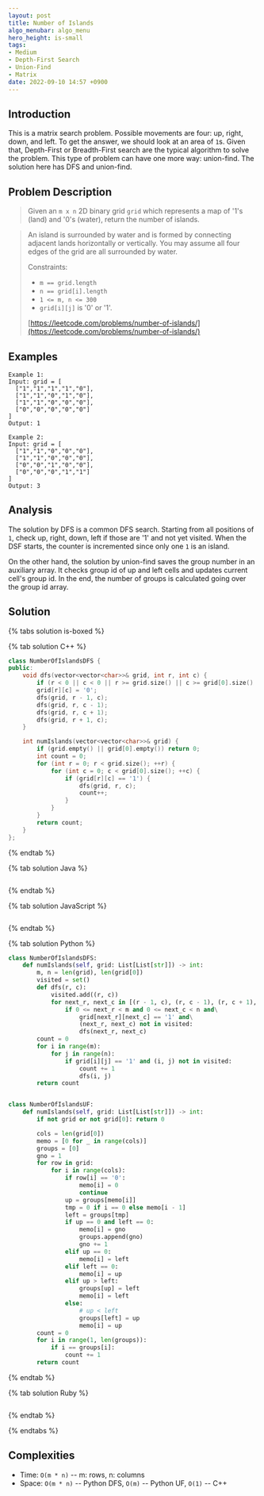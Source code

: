 ```yaml
---
layout: post
title: Number of Islands
algo_menubar: algo_menu
hero_height: is-small
tags:
- Medium
- Depth-First Search
- Union-Find
- Matrix
date: 2022-09-10 14:57 +0900
---
```

## Introduction
This is a matrix search problem. Possible movements are four: up, right, down, and left.
To get the answer, we should look at an area of `1`s.
Given that, Depth-First or Breadth-First search are the typical algorithm to solve the problem.
This type of problem can have one more way: union-find.
The solution here has DFS and union-find.

## Problem Description
> Given an `m x n` 2D binary grid `grid` which represents a map of '1's (land) and '0's (water),
> return the number of islands.

> An island is surrounded by water and is formed by connecting adjacent lands horizontally or vertically.
> You may assume all four edges of the grid are all surrounded by water.
>
> Constraints:
> - `m == grid.length`
> - `n == grid[i].length`
> - `1 <= m, n <= 300`
> - `grid[i][j]` is '0' or '1'.
>
> [https://leetcode.com/problems/number-of-islands/](https://leetcode.com/problems/number-of-islands/)

## Examples
```
Example 1:
Input: grid = [
  ["1","1","1","1","0"],
  ["1","1","0","1","0"],
  ["1","1","0","0","0"],
  ["0","0","0","0","0"]
]
Output: 1
```

```
Example 2:
Input: grid = [
  ["1","1","0","0","0"],
  ["1","1","0","0","0"],
  ["0","0","1","0","0"],
  ["0","0","0","1","1"]
]
Output: 3
```

## Analysis
The solution by DFS is a common DFS search.
Starting from all positions of `1`, check up, right, down, left if those are '1' and not yet visited.
When the DSF starts, the counter is incremented since only one `1` is an island.

On the other hand, the solution by union-find saves the group number in an auxiliary array.
It checks group id of up and left cells and updates current cell's group id.
In the end, the number of groups is calculated going over the group id array.

## Solution

{% tabs solution is-boxed %}

{% tab solution C++ %}
```cpp
class NumberOfIslandsDFS {
public:
    void dfs(vector<vector<char>>& grid, int r, int c) {
        if (r < 0 || c < 0 || r >= grid.size() || c >= grid[0].size() || grid[r][c] == '0') return;
        grid[r][c] = '0';
        dfs(grid, r - 1, c);
        dfs(grid, r, c - 1);
        dfs(grid, r, c + 1);
        dfs(grid, r + 1, c);
    }

    int numIslands(vector<vector<char>>& grid) {
        if (grid.empty() || grid[0].empty()) return 0;
        int count = 0;
        for (int r = 0; r < grid.size(); ++r) {
            for (int c = 0; c < grid[0].size(); ++c) {
                if (grid[r][c] == '1') {
                    dfs(grid, r, c);
                    count++;
                }
            }
        }
        return count;
    }
};
```
{% endtab %}

{% tab solution Java %}
```java

```
{% endtab %}

{% tab solution JavaScript %}
```js

```
{% endtab %}

{% tab solution Python %}
```python
class NumberOfIslandsDFS:
    def numIslands(self, grid: List[List[str]]) -> int:
        m, n = len(grid), len(grid[0])
        visited = set()
        def dfs(r, c):
            visited.add((r, c))
            for next_r, next_c in [(r - 1, c), (r, c - 1), (r, c + 1), (r + 1, c)]:
                if 0 <= next_r < m and 0 <= next_c < n and\
                    grid[next_r][next_c] == '1' and\
                    (next_r, next_c) not in visited:
                    dfs(next_r, next_c)
        count = 0
        for i in range(m):
            for j in range(n):
                if grid[i][j] == '1' and (i, j) not in visited:
                    count += 1
                    dfs(i, j)
        return count


class NumberOfIslandsUF:
    def numIslands(self, grid: List[List[str]]) -> int:
        if not grid or not grid[0]: return 0

        cols = len(grid[0])
        memo = [0 for _ in range(cols)]
        groups = [0]
        gno = 1
        for row in grid:
            for i in range(cols):
                if row[i] == '0':
                    memo[i] = 0
                    continue
                up = groups[memo[i]]
                tmp = 0 if i == 0 else memo[i - 1]
                left = groups[tmp]
                if up == 0 and left == 0:
                    memo[i] = gno
                    groups.append(gno)
                    gno += 1
                elif up == 0:
                    memo[i] = left
                elif left == 0:
                    memo[i] = up
                elif up > left:
                    groups[up] = left
                    memo[i] = left
                else:
                    # up < left
                    groups[left] = up
                    memo[i] = up
        count = 0
        for i in range(1, len(groups)):
            if i == groups[i]:
                count += 1
        return count
```
{% endtab %}

{% tab solution Ruby %}
```ruby

```
{% endtab %}

{% endtabs %}


## Complexities
- Time: `O(m * n)` -- m: rows, n: columns
- Space: `O(m * n)` -- Python DFS, `O(m)` -- Python UF, `O(1)` -- C++
